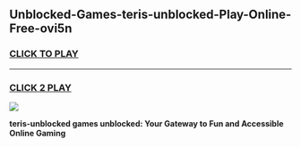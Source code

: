 
## Unblocked-Games-teris-unblocked-Play-Online-Free-ovi5n
<h3>
<a href="https://premium76.site?title=teris-unblocked&ref=26A">CLICK TO PLAY</a></h3>
<hr>

<h3>
<a href="https://premium76.site?title=teris-unblocked&ref=26A">CLICK 2 PLAY</a>
  
</h3>

<a href="https://premium76.site?title=teris-unblocked&ref=26A"><img src="https://clearcache.store/games.png"></a>


**teris-unblocked games unblocked: Your Gateway to Fun and Accessible Online Gaming**
